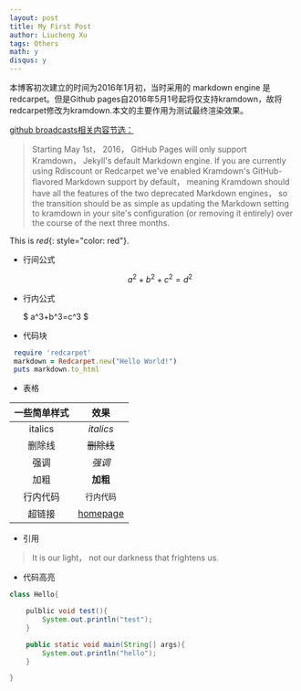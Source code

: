 ```yaml
---
layout: post
title: My First Post
author: Liucheng Xu
tags: Others
math: y
disqus: y
---
```


本博客初次建立的时间为2016年1月初，当时采用的 markdown engine 是 redcarpet。但是Github pages自2016年5月1号起将仅支持kramdown，故将redcarpet修改为kramdown.本文的主要作用为测试最终渲染效果。

[github broadcasts相关内容节选：](https://github.com/blog/2100-github-pages-now-faster-and-simpler-with-jekyll-3-0)

>Starting May 1st， 2016， GitHub Pages will only support Kramdown， Jekyll's default Markdown engine. If you are currently using Rdiscount or Redcarpet we've enabled Kramdown's GitHub-flavored Markdown support by default， meaning Kramdown should have all the features of the two deprecated Markdown engines， so the transition should be as simple as updating the Markdown setting to kramdown in your site's configuration (or removing it entirely) over the course of the next three months.


This is *red*{: style="color: red"}.

- 行间公式

    $$ a^2 + b^2 + c^2= d^2 $$

- 行内公式

     $ a^3+b^3=c^3 $

- 代码块

``` ruby
 require 'redcarpet'
 markdown = Redcarpet.new("Hello World!")
 puts markdown.to_html
```

- 表格

 一些简单样式 | 效果
 :--------:   | :--------:
  italics      | _italics_
   删除线|~~删除线~~
强调       |*强调*
加粗|**加粗**
行内代码|`行内代码`
超链接|[homepage](http://xuliuchengxlc.github.io)


- 引用

> It is our light， not our darkness that frightens us.

- 代码高亮

``` java
class Hello{

    pulblic void test(){
        System.out.println("test");
    }

    public static void main(String[] args){
        System.out.println("hello");
    }

}
```
